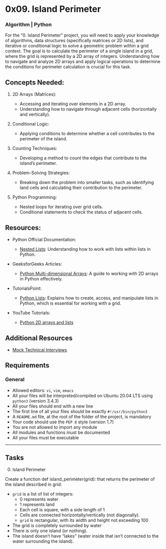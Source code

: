 # 0x09. Island Perimeter
### Algorithm | Python

For the “0. Island Perimeter” project, you will need to apply your knowledge of algorithms, data structures (specifically matrices or 2D lists), and iterative or conditional logic to solve a geometric problem within a grid context. The goal is to calculate the perimeter of a single island in a grid, where the grid is represented by a 2D array of integers. Understanding how to navigate and analyze 2D arrays and apply logical operations to determine the conditions for perimeter calculation is crucial for this task.

## Concepts Needed:
1. 2D Arrays (Matrices):

   + Accessing and iterating over elements in a 2D array.
   + Understanding how to navigate through adjacent cells (horizontally and vertically).
2. Conditional Logic:

   + Applying conditions to determine whether a cell contributes to the perimeter of the island.
3. Counting Techniques:

   + Developing a method to count the edges that contribute to the island’s perimeter.
4. Problem-Solving Strategies:

   + Breaking down the problem into smaller tasks, such as identifying land cells and calculating their contribution to the perimeter.
5. Python Programming:

   + Nested loops for iterating over grid cells.
   + Conditional statements to check the status of adjacent cells.


## Resources:
+ Python Official Documentation:

  + [Nested Lists](https://docs.python.org/3/tutorial/datastructures.html#nested-list-comprehensions): Understanding how to work with lists within lists in Python.
+ GeeksforGeeks Articles:

  + [Python Multi-dimensional Arrays](https://www.geeksforgeeks.org/python-using-2d-arrays-lists-the-right-way/): A guide to working with 2D arrays in Python effectively.
+ TutorialsPoint:

  + [Python Lists](https://www.tutorialspoint.com/python/python_lists.htm): Explains how to create, access, and manipulate lists in Python, which is essential for working with a grid.
+ YouTube Tutorials:

  + [Python 2D arrays and lists](https://www.youtube.com/watch?v=aNzepGawwCI&ab_channel=RealLifeEd)

## Additional Resources
+ [Mock Technical Interviews](https://www.youtube.com/watch?v=fFgEM6CMQc4&ab_channel=EvgenyKim)

## Requirements
### General
* Allowed editors: `vi`, `vim`, `emacs`
* All your files will be interpreted/compiled on Ubuntu 20.04 LTS using `python3` (version 3.4.3)
* All your files should end with a new line
* The first line of all your files should be exactly `#!/usr/bin/python3`
* A `README.md` file, at the root of the folder of the project, is mandatory
* Your code should use the `PEP 8` style (version 1.7)
* You are not allowed to import any module
* All modules and functions must be documented
* All your files must be executable

---
## Tasks
0. Island Perimeter

Create a function def island_perimeter(grid): that returns the perimeter of the island described in grid:

+ `grid` is a list of list of integers:
  + 0 represents water
  + 1 represents land
  + Each cell is square, with a side length of 1
  + Cells are connected horizontally/vertically (not diagonally).
  + `grid` is rectangular, with its width and height not exceeding 100
+ The grid is completely surrounded by water
+ There is only one island (or nothing).
+ The island doesn’t have “lakes” (water inside that isn’t connected to the water surrounding the island).

